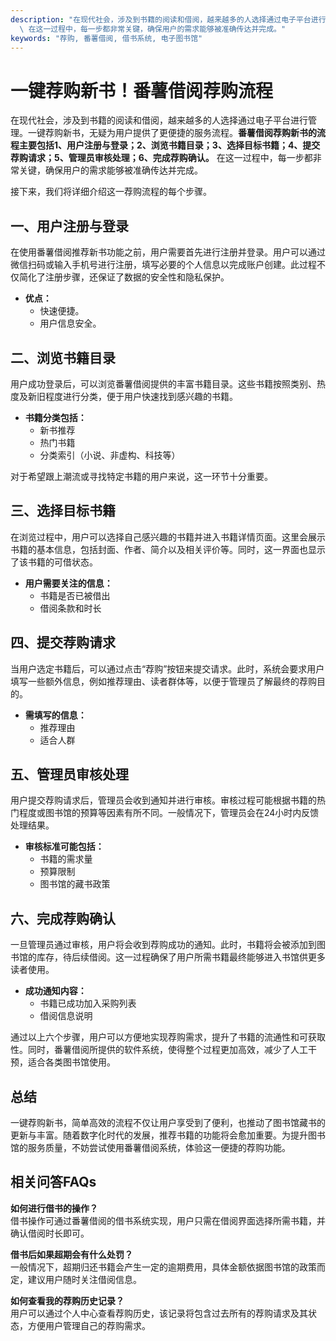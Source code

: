 ```yaml
---
description: "在现代社会，涉及到书籍的阅读和借阅，越来越多的人选择通过电子平台进行管理。一键荐购新书，无疑为用户提供了更便捷的服务流程。**番薯借阅荐购新书的流程主要包括1、用户注册与登录；2、浏览书籍目录；3、选择目标书籍；4、提交荐购请求；5、管理员审核处理；6、完成荐购确认。**\
  \ 在这一过程中，每一步都非常关键，确保用户的需求能够被准确传达并完成。"
keywords: "荐购, 番薯借阅, 借书系统, 电子图书馆"
---
```

# 一键荐购新书！番薯借阅荐购流程

在现代社会，涉及到书籍的阅读和借阅，越来越多的人选择通过电子平台进行管理。一键荐购新书，无疑为用户提供了更便捷的服务流程。**番薯借阅荐购新书的流程主要包括1、用户注册与登录；2、浏览书籍目录；3、选择目标书籍；4、提交荐购请求；5、管理员审核处理；6、完成荐购确认。** 在这一过程中，每一步都非常关键，确保用户的需求能够被准确传达并完成。

接下来，我们将详细介绍这一荐购流程的每个步骤。

## **一、用户注册与登录**

在使用番薯借阅推荐新书功能之前，用户需要首先进行注册并登录。用户可以通过微信扫码或输入手机号进行注册，填写必要的个人信息以完成账户创建。此过程不仅简化了注册步骤，还保证了数据的安全性和隐私保护。

- **优点：**
  - 快速便捷。
  - 用户信息安全。

## **二、浏览书籍目录**

用户成功登录后，可以浏览番薯借阅提供的丰富书籍目录。这些书籍按照类别、热度及新旧程度进行分类，便于用户快速找到感兴趣的书籍。

- **书籍分类包括：**
  - 新书推荐
  - 热门书籍
  - 分类索引（小说、非虚构、科技等）

对于希望跟上潮流或寻找特定书籍的用户来说，这一环节十分重要。

## **三、选择目标书籍**

在浏览过程中，用户可以选择自己感兴趣的书籍并进入书籍详情页面。这里会展示书籍的基本信息，包括封面、作者、简介以及相关评价等。同时，这一界面也显示了该书籍的可借状态。

- **用户需要关注的信息：**
  - 书籍是否已被借出
  - 借阅条款和时长

## **四、提交荐购请求**

当用户选定书籍后，可以通过点击“荐购”按钮来提交请求。此时，系统会要求用户填写一些额外信息，例如推荐理由、读者群体等，以便于管理员了解最终的荐购目的。

- **需填写的信息：**
  - 推荐理由
  - 适合人群

## **五、管理员审核处理**

用户提交荐购请求后，管理员会收到通知并进行审核。审核过程可能根据书籍的热门程度或图书馆的预算等因素有所不同。一般情况下，管理员会在24小时内反馈处理结果。

- **审核标准可能包括：**
  - 书籍的需求量
  - 预算限制
  - 图书馆的藏书政策

## **六、完成荐购确认**

一旦管理员通过审核，用户将会收到荐购成功的通知。此时，书籍将会被添加到图书馆的库存，待后续借阅。这一过程确保了用户所需书籍最终能够进入书馆供更多读者使用。

- **成功通知内容：**
  - 书籍已成功加入采购列表
  - 借阅信息说明

通过以上六个步骤，用户可以方便地实现荐购需求，提升了书籍的流通性和可获取性。同时，番薯借阅所提供的软件系统，使得整个过程更加高效，减少了人工干预，适合各类图书馆使用。

## **总结**

一键荐购新书，简单高效的流程不仅让用户享受到了便利，也推动了图书馆藏书的更新与丰富。随着数字化时代的发展，推荐书籍的功能将会愈加重要。为提升图书馆的服务质量，不妨尝试使用番薯借阅系统，体验这一便捷的荐购功能。

## 相关问答FAQs

**如何进行借书的操作？**  
借书操作可通过番薯借阅的借书系统实现，用户只需在借阅界面选择所需书籍，并确认借阅时长即可。

**借书后如果超期会有什么处罚？**  
一般情况下，超期归还书籍会产生一定的逾期费用，具体金额依据图书馆的政策而定，建议用户随时关注借阅信息。

**如何查看我的荐购历史记录？**  
用户可以通过个人中心查看荐购历史，该记录将包含过去所有的荐购请求及其状态，方便用户管理自己的荐购需求。
